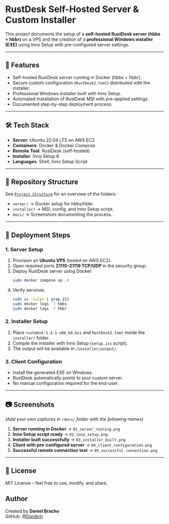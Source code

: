 # RustDesk Self-Hosted Server & Custom Installer

This project documents the setup of a **self-hosted RustDesk server (hbbs + hbbr)** on a VPS and the creation of a **professional Windows installer (EXE)** using Inno Setup with pre-configured server settings.

---

## 📌 Features

- Self-hosted RustDesk server running in Docker (hbbs + hbbr).
- Secure custom configuration (`RustDesk2.toml`) distributed with the installer.
- Professional Windows installer built with Inno Setup.
- Automated installation of RustDesk MSI with pre-applied settings.
- Documented step-by-step deployment process.

---

## 🛠️ Tech Stack

- **Server**: Ubuntu 22.04 LTS on AWS EC2
- **Containers**: Docker & Docker Compose
- **Remote Tool**: RustDesk (self-hosted)
- **Installer**: Inno Setup 6
- **Languages**: Shell, Inno Setup Script

---

## 📂 Repository Structure

See [`Project Structure`](./) for an overview of the folders:
- `server/` → Docker setup for hbbs/hbbr.
- `installer/` → MSI, config, and Inno Setup script.
- `docs/` → Screenshots documenting the process.

---

## 🚀 Deployment Steps

### 1. Server Setup
1. Provision an **Ubuntu VPS** (tested on AWS EC2).
2. Open required ports **21115–21119 TCP/UDP** in the security group.
3. Deploy RustDesk server using Docker:
   ```bash
   sudo docker compose up -d
   ```
4. Verify services:
   ```bash
   sudo ss -tulpn | grep 211
   sudo docker logs -f hbbs
   sudo docker logs -f hbbr
   ```

### 2. Installer Setup
1. Place `rustdesk-1.4.1-x86_64.msi` and `RustDesk2.toml` inside the `installer/` folder.
2. Compile the installer with Inno Setup (`setup.iss` script).
3. The output will be available in `/installer/output/`.

### 3. Client Configuration
- Install the generated EXE on Windows.
- RustDesk automatically points to your custom server.
- No manual configuration required for the end-user.

---

## 📷 Screenshots

*(Add your own captures in `/docs/` folder with the following names)*

1. **Server running in Docker** → `01_server_running.png`  
2. **Inno Setup script ready** → `02_inno_setup.png`  
3. **Installer built successfully** → `03_installer_built.png`  
4. **Client with pre-configured server** → `04_client_configuration.png`  
5. **Successful remote connection test** → `05_successful_connection.png`

---

## 📜 License

MIT License – feel free to use, modify, and share.

## Author
Created by **Daniel Bracho**  
GitHub: [@Danibrh](https://github.com/Danibrh)


